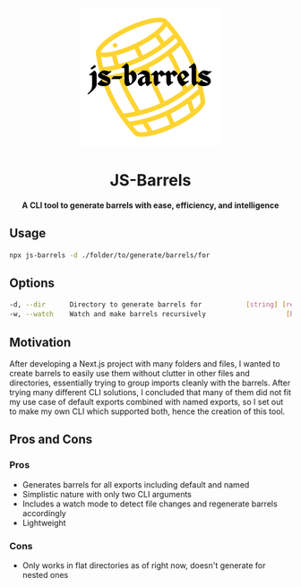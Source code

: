 <p align="center">
  <img height="250" src="./logo.png" />
</p>

<h1 align="center"> JS-Barrels </h1>
<p align="center">
  <b>A CLI tool to generate barrels with ease, efficiency, and intelligence</b>
</p>

## Usage

```bash
npx js-barrels -d ./folder/to/generate/barrels/for
```

## Options

```bash
-d, --dir      Directory to generate barrels for           [string] [required]
-w, --watch    Watch and make barrels recursively                    [boolean]
```

## Motivation

After developing a Next.js project with many folders and files, I wanted to create barrels to easily use them without clutter in other files and directories, essentially trying to group imports cleanly with the barrels. After trying many different CLI solutions, I concluded that many of them did not fit my use case of default exports combined with named exports, so I set out to make my own CLI which supported both, hence the creation of this tool.

## Pros and Cons

### Pros

- Generates barrels for all exports including default and named
- Simplistic nature with only two CLI arguments
- Includes a watch mode to detect file changes and regenerate barrels accordingly
- Lightweight

### Cons

- Only works in flat directories as of right now, doesn't generate for nested ones

